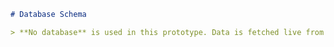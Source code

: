 <!-- File: `docs/backend/02_DATABASE_SCHEMA.md` -->
```markdown
# Database Schema

> **No database** is used in this prototype. Data is fetched live from Interactor.com on every request.